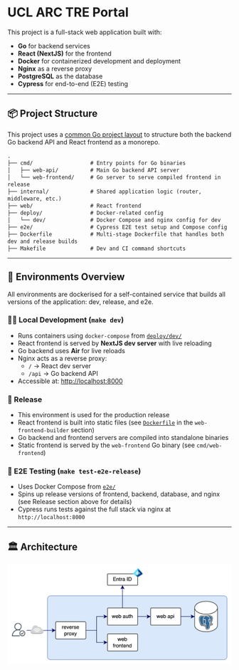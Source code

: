 # UCL ARC TRE Portal

This project is a full-stack web application built with:

- **Go** for backend services
- **React (NextJS)** for the frontend
- **Docker** for containerized development and deployment
- **Nginx** as a reverse proxy
- **PostgreSQL** as the database
- **Cypress** for end-to-end (E2E) testing

---

## 📦 Project Structure

This project uses a [common Go project layout](https://github.com/golang-standards/project-layout) to structure both the backend Go backend API and React frontend as a monorepo.

```
.
├── cmd/                  # Entry points for Go binaries
│   ├── web-api/          # Main Go backend API server
│   └── web-frontend/     # Go server to serve compiled frontend in release
├── internal/             # Shared application logic (router, middleware, etc.)
├── web/                  # React frontend
├── deploy/               # Docker-related config
│   └── dev/              # Docker Compose and nginx config for dev
├── e2e/                  # Cypress E2E test setup and Compose config
├── Dockerfile            # Multi-stage Dockerfile that handles both dev and release builds
├── Makefile              # Dev and CI command shortcuts
```

---

## 🚀 Environments Overview

All environments are dockerised for a self-contained service that builds all versions of the application: dev, release, and e2e.

### 🧑‍💻 Local Development (`make dev`)

- Runs containers using `docker-compose` from [`deploy/dev/`](../deploy/dev/)
- React frontend is served by **NextJS dev server** with live reloading
- Go backend uses **Air** for live reloads
- Nginx acts as a reverse proxy:
  - `/` → React dev server
  - `/api` → Go backend API
- Accessible at: [http://localhost:8000](http://localhost:8000)

### 🔐 Release

- This environment is used for the production release
- React frontend is built into static files (see [`Dockerfile`](../Dockerfile) in the `web-frontend-builder` section)
- Go backend and frontend servers are compiled into standalone binaries
- Static frontend is served by the `web-frontend` Go binary (see `cmd/web-frontend`)

### 🧪 E2E Testing (`make test-e2e-release`)

- Uses Docker Compose from [`e2e/`](../e2e/)
- Spins up release versions of frontend, backend, database, and nginx (see Release section above for details)
- Cypress runs tests against the full stack via nginx at `http://localhost:8000`

---

## 🏛️ Architecture

<p align="center">
  <img src="./media/architecture.png" alt="architecture" width="650">
</p>
